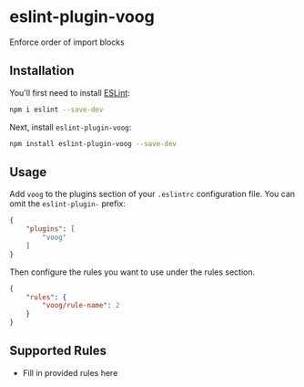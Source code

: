 # eslint-plugin-voog

Enforce order of import blocks

## Installation

You'll first need to install [ESLint](https://eslint.org/):

```sh
npm i eslint --save-dev
```

Next, install `eslint-plugin-voog`:

```sh
npm install eslint-plugin-voog --save-dev
```

## Usage

Add `voog` to the plugins section of your `.eslintrc` configuration file. You can omit the `eslint-plugin-` prefix:

```json
{
    "plugins": [
        "voog"
    ]
}
```


Then configure the rules you want to use under the rules section.

```json
{
    "rules": {
        "voog/rule-name": 2
    }
}
```

## Supported Rules

* Fill in provided rules here


